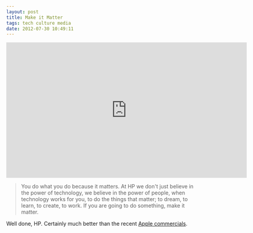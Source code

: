 ```yaml
---
layout: post
title: Make it Matter
tags: tech culture media
date: 2012-07-30 10:49:11
---
```


<div class="video-container">
<iframe width="640" height="360" src="http://www.youtube.com/embed/80RI3VepJDI" frameborder="0" allowfullscreen></iframe>
</div>

>You do what you do because it matters. At HP we don't just believe in the power of technology, we believe in the power of people, when technology works for you, to do the things that matter; to dream, to learn, to create, to work. If you are going to do something, make it matter.

Well done, HP. Certainly much better than the recent [Apple commercials][1].


[1]: http://www.apple.com/mac/videos/#tv-ads-mayday 
